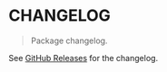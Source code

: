 # CHANGELOG

> Package changelog.

See [GitHub Releases](https://github.com/stdlib-js/array-slice/releases) for the changelog.
